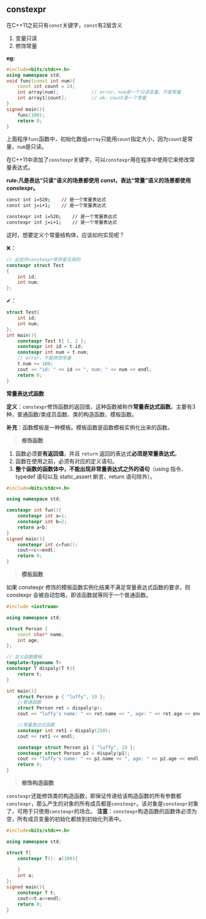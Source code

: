 ## constexpr

在C++11之前只有`const`关键字，`const`有2层含义

1. 变量只读
2. 修饰常量

**eg:**

```c++
#include<bits/stdc++.h>
using namespace std;
void func(const int num){
    const int count = 24;
    int array[num];            // error，num是一个只读变量，不是常量
    int array1[count];         // ok，count是一个常量
}
signed main(){
	func(100);
	return 0;
}
```

上面程序`func`函数中，初始化数组`array`只能用`count`指定大小，因为`count`是常量，`num`是只读。

在C++11中添加了`constexpr`关键字，可以`constexpr`用在程序中使用它来修改常量表达式。

**rule:凡是表达“只读”语义的场景都使用 const，表达“常量”语义的场景都使用 constexpr。**

```bash
const int i=520;    // 是一个常量表达式
const int j=i+1;    // 是一个常量表达式

constexpr int i=520;    // 是一个常量表达式
constexpr int j=i+1;    // 是一个常量表达式
```

这时，想要定义个常量结构体，应该如何实现呢？

❌：

```c++
// 此处的constexpr修饰是无效的
constexpr struct Test
{
    int id;
    int num;
};
```

✔：

```c++
struct Test{
    int id;
    int num;
};
int main(){
    constexpr Test t{ 1, 2 };
    constexpr int id = t.id;
    constexpr int num = t.num;
    // error，不能修改常量
    t.num += 100;
    cout << "id: " << id << ", num: " << num << endl;
    return 0;
}
```

**常量表达式函数**

**定义**：`constexpr`修饰函数的返回值，这种函数被称作**常量表达式函数**。主要有3种，普通函数/类成员函数、类的构造函数、模板函数。

**补充**：函数模板是一种模板。模板函数是函数模板实例化出来的函数。

> **修饰函数**

1. 函数必须要**有返回值**，并且 `return` 返回的表达式**必须是常量表达式**。
2. 函数在使用之前，必须有对应的定义语句。
3. **整个函数的函数体中，不能出现非常量表达式之外的语句**（using 指令、typedef 语句以及 static_assert 断言、return 语句除外）。

```c++
#include<bits/stdc++.h>

using namespace std;

constexpr int fun(){
	constexpr int a=1;
	constexpr int b=2;
	return a+b;
}
signed main(){
	constexpr int c=fun();
	cout<<c<<endl;
	return 0;
}
```

> **模板函数**

如果 constexpr 修饰的模板函数实例化结果不满足常量表达式函数的要求，则 constexpr 会被自动忽略，即该函数就等同于一个普通函数。

```c++
#include <iostream>

using namespace std;

struct Person {
    const char* name;
    int age;
};

// 定义函数模板
template<typename T>
constexpr T dispaly(T t){
    return t;
}

int main(){
    struct Person p { "luffy", 19 };
    //普通函数
    struct Person ret = dispaly(p);
    cout << "luffy's name: " << ret.name << ", age: " << ret.age << endl;

    //常量表达式函数
    constexpr int ret1 = dispaly(250);
    cout << ret1 << endl;

    constexpr struct Person p1 { "luffy", 19 };
    constexpr struct Person p2 = dispaly(p1);
    cout << "luffy's name: " << p2.name << ", age: " << p2.age << endl;
    return 0;
}
```

> **修饰构造函数**

`constexpr`还能修饰类的构造函数，即保证传递给该构造函数的所有参数都`constexpr`，那么产生的对象的所有成员都是`constexpr`。该对象是`constexpr`对象了，可用于只使用`constexpr`的场合。
**注意**：`constexpr`构造函数的函数体必须为空，所有成员变量的初始化都放到初始化列表中。

```c++
#include<bits/stdc++.h>

using namespace std;

struct T{
	constexpr T(): a(100){
		
	}
	int a;
};
signed main(){
	constexpr T t;
	cout<<t.a<<endl;
	return 0;
}
```

